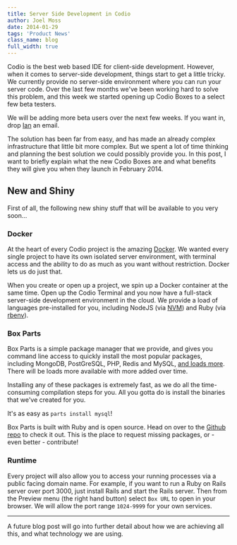 ```yaml
---
title: Server Side Development in Codio
author: Joel Moss
date: 2014-01-29
tags: 'Product News'
class_name: blog
full_width: true
---
```


Codio is the best web based IDE for client-side development. However, when it comes to server-side development, things start to get a little tricky. We currently provide no server-side environment where you can run your server code. Over the last few months we've been working hard to solve this problem, and this week we started opening up Codio Boxes to a select few beta testers.

We will be adding more beta users over the next few weeks. If you want in, drop [Ian](mailto:ijobling@codio.com) an email.

The solution has been far from easy, and has made an already complex infrastructure that little bit more complex. But we spent a lot of time thinking and planning the best solution we could possibly provide you. In this post, I want to briefly explain what the new Codio Boxes are and what benefits they will give you when they launch in February 2014.

## New and Shiny

First of all, the following new shiny stuff that will be available to you very soon...

### Docker

At the heart of every Codio project is the amazing [Docker](https://www.docker.io). We wanted every single project to have its own isolated server environment, with terminal access and the ability to do as much as you want without restriction. Docker lets us do just that.

When you create or open up a project, we spin up a Docker container at the same time. Open up the Codio Terminal and you now have a full-stack server-side development environment in the cloud. We provide a load of languages pre-installed for you, including NodeJS (via [NVM](https://github.com/creationix/nvm)) and Ruby (via [rbenv](https://github.com/sstephenson/rbenv)).

### Box Parts

Box Parts is a simple package manager that we provide, and gives you command line access to quickly install the most popular packages, including MongoDB, PostGreSQL, PHP, Redis and MySQL, [and loads more](https://github.com/codio/boxparts/tree/master/lib/autoparts/packages). There will be loads more available with more added over time.

Installing any of these packages is extremely fast, as we do all the time-consuming compilation steps for you. All you gotta do is install the binaries that we've created for you.

It's as easy as `parts install mysql`!

Box Parts is built with Ruby and is open source. Head on over to the [Github repo](https://github.com/codio/boxparts) to check it out. This is the place to request missing packages, or - even better - contribute!

### Runtime

Every project will also allow you to access your running processes via a public facing domain name. For example, if you want to run a Ruby on Rails server over port 3000, just install Rails and start the Rails server. Then from the Preview menu (the right hand button) select `Box URL` to open in your browser. 
We will allow the port range `1024-9999` for your own services.

---

A future blog post will go into further detail about how we are achieving all this, and what technology we are using.
